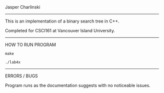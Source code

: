Jasper Charlinski

-----------------------------------------------------------

This is an implementation of a binary search tree in C++.

Completed for CSCI161 at Vancouver Island University.

-----------------------------------------------------------

HOW TO RUN PROGRAM

    make

    ./lab4x

-----------------------------------------------------------

ERRORS / BUGS

Program runs as the documentation suggests with no noticeable issues. 
